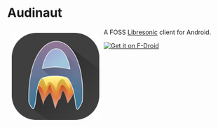 # Audinaut
<img src="/audinaut.png" align="left" width="200" hspace="10" vspace="10">

A FOSS [Libresonic] client for Android.


<a href="https://f-droid.org/app/net.nullsum.audinaut">
    <img src="https://f-droid.org/badge/get-it-on.png"
         alt="Get it on F-Droid" height="80">
</a>

[Libresonic]: http://libresonic.org
